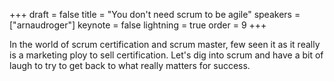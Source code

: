 +++
draft = false
title = "You don't need scrum to be agile"
speakers = ["arnaudroger"]
keynote = false
lightning = true
order = 9
+++

In the world of scrum certification and scrum master, few seen it as it really is a marketing ploy to sell certification. Let's dig into scrum and have a bit of laugh to try to get back to what really matters for success.